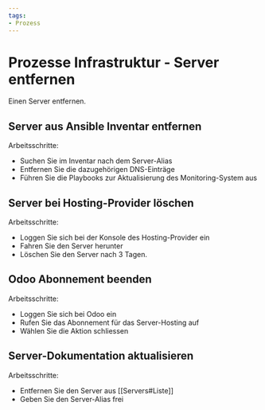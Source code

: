 ```yaml
---
tags:
- Prozess
---
```

# Prozesse Infrastruktur - Server entfernen
Einen Server entfernen.

## Server aus Ansible Inventar entfernen

Arbeitsschritte:
* Suchen Sie im Inventar nach dem Server-Alias
* Entfernen Sie die dazugehörigen DNS-Einträge
* Führen Sie die Playbooks zur Aktualisierung des Monitoring-System aus

## Server bei Hosting-Provider löschen

Arbeitsschritte:
* Loggen Sie sich bei der Konsole des Hosting-Provider ein
* Fahren Sie den Server herunter
* Löschen Sie den Server nach 3 Tagen.

## Odoo Abonnement beenden

Arbeitsschritte:
* Loggen Sie sich bei Odoo ein
* Rufen Sie das Abonnement für das Server-Hosting auf
* Wählen Sie die Aktion schliessen

## Server-Dokumentation aktualisieren

Arbeitsschritte:
* Entfernen Sie den Server aus [[Servers#Liste]]
* Geben Sie den Server-Alias frei